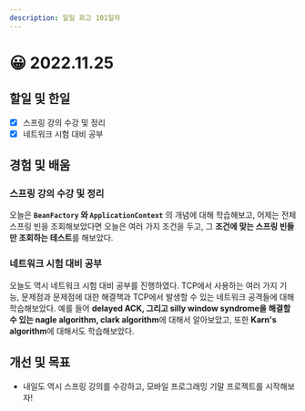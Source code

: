 ```yaml
---
description: 일일 회고 101일차
---
```


# 😀 2022.11.25

## 할일 및 한일&#x20;

* [x] 스프링 강의 수강 및 정리&#x20;
* [x] 네트워크 시험 대비 공부&#x20;

## 경험 및 배움&#x20;

### 스프링 강의 수강 및 정리&#x20;

오늘은 **`BeanFactory` 와 `ApplicationContext`** 의 개념에 대해 학습해보고, 어제는 전체 스프링 빈을 조회해보았다면 오늘은 여러 가지 조건을 두고, 그 **조건에 맞는 스프링 빈들만 조회하는 테스트**를 해보았다.

### 네트워크 시험 대비 공부&#x20;

오늘도 역시 네트워크 시험 대비 공부를 진행하였다. TCP에서 사용하는 여러 가지 기능, 문제점과 문제점에 대한 해결책과 TCP에서 발생할 수 있는 네트워크 공격들에 대해 학습해보았다. 예를 들어 **delayed ACK, 그리고 silly window syndrome을 해결할 수 있는 nagle algorithm, clark algorithm**에 대해서 알아보았고, 또한 **Karn's algorithm**에 대해서도 학습해보았다.

## 개선 및 목표&#x20;

* 내일도 역시 스프링 강의를 수강하고, 모바일 프로그래밍 기말 프로젝트를 시작해보자!&#x20;
